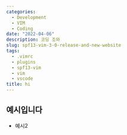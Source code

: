 ```yaml
---
categories:
  - Development
  - VIM
  - Coding
date: "2022-04-06"
description: 코딩 조와
slug: spf13-vim-3-0-release-and-new-website
tags:
  - .vimrc
  - plugins
  - spf13-vim
  - vim
  - vscode
title: hi
---
```


## 예시입니다

- 예시2
